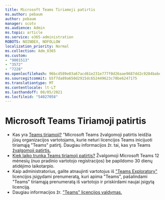 ```yaml
---
title: Microsoft Teams Tiriamoji patirtis
ms.author: pebaum
author: pebaum
manager: scotv
ms.audience: Admin
ms.topic: article
ms.service: o365-administration
ROBOTS: NOINDEX, NOFOLLOW
localization_priority: Normal
ms.collection: Adm_O365
ms.custom:
- "9001513"
- "3572"
- "7228"
ms.openlocfilehash: 96bcd589e03a67acd61e231e777f0d26aae9687dd2c9284babe3e2669343ca5e
ms.sourcegitcommit: b5f7da89a650d2915dc652449623c78be6247175
ms.translationtype: MT
ms.contentlocale: lt-LT
ms.lasthandoff: 08/05/2021
ms.locfileid: "54027058"
---
```

# <a name="microsoft-teams-exploratory-experience"></a>Microsoft Teams Tiriamoji patirtis

- Kas yra [Teams tiriamoji?](https://docs.microsoft.com/microsoftteams/teams-exploratory) "Microsoft Teams žvalgomoji patirtis leidžia jūsų organizacijos vartotojams, kurie neturi licencijos Teams inicijuoti tiriamąją "Teams" patirtį. Daugiau informacijos žr. tai, kas yra Teams [žvalgomoji patirtis.](https://docs.microsoft.com/microsoftteams/teams-exploratory#whats-in-the-teams-exploratory-experience)
- [Kiek laiko trunka Teams tiriamoji patirtis?](https://docs.microsoft.com/microsoftteams/teams-exploratory#how-long-does-the-teams-exploratory-experience-last) Žvalgomoji Microsoft Teams 12 mėnesių (nuo pradinio vartotojo registracijos) be papildomo 30 dienų atidėjimo laikotarpio.
- Kaip administratorius, galite atnaujinti vartotojus iš ["Teams Exploratory"](https://docs.microsoft.com/microsoftteams/teams-exploratory#upgrade-users-from-the-teams-exploratory-license) licencijos įsigydami prenumeratą, kuri apima "Teams", pašalindami "Teams" tiriamąją prenumeratą iš vartotojo ir priskirdami naujai įsigytą licenciją.
- Daugiau informacijos žr. ["Teams" licencijos valdymas.](https://docs.microsoft.com/microsoftteams/teams-exploratory)
